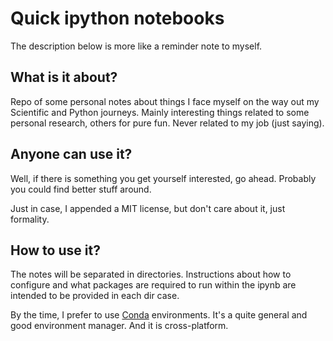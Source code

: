 # Quick ipython notebooks

The description below is more like a reminder note to myself.

## What is it about?

Repo of some personal notes about things I face myself on the way out my Scientific and Python journeys. Mainly interesting things related to some personal research, others for pure fun. Never related to my job (just saying).

## Anyone can use it?

Well, if there is something you get yourself interested, go ahead. Probably you could find better stuff around.

Just in case, I appended a MIT license, but don't care about it, just formality.

## How to use it?

The notes will be separated in directories. Instructions about how to configure and what packages are required to run within the ipynb are intended to be provided in each dir case.

By the time, I prefer to use [Conda](https://conda.io/docs/) environments. It's a quite general and good environment manager. And it is cross-platform.
